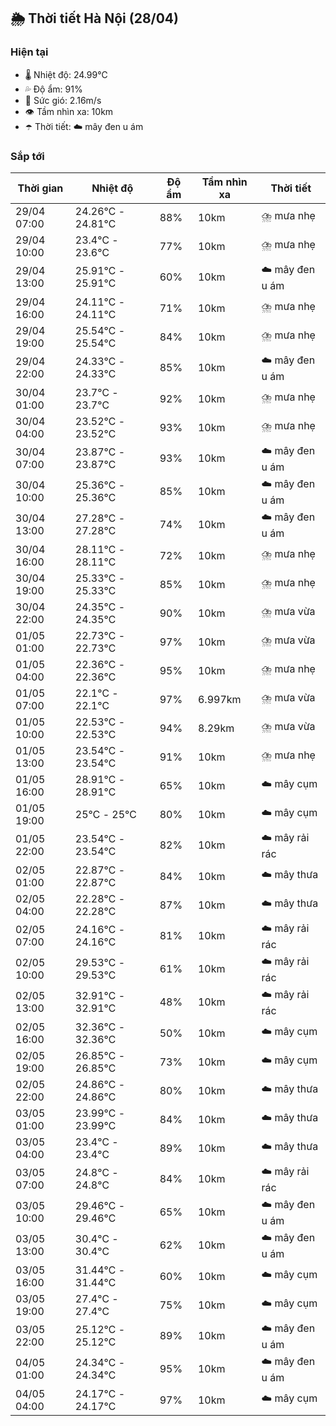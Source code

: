 ## 🌦️ Thời tiết Hà Nội (28/04)

### Hiện tại

- 🌡️ Nhiệt độ: 24.99℃
- 💦 Độ ẩm: 91%
- 💨 Sức gió: 2.16m/s
- 👁️ Tầm nhìn xa: 10km
- ☂️ Thời tiết: ☁️ mây đen u ám

### Sắp tới

| Thời gian | Nhiệt độ | Độ ẩm | Tầm nhìn xa | Thời tiết |
| --- | --- | --- | --- | --- |
| 29/04 07:00 | 24.26℃ - 24.81℃ | 88% | 10km | ⛈️ mưa nhẹ |
| 29/04 10:00 | 23.4℃ - 23.6℃ | 77% | 10km | ⛈️ mưa nhẹ |
| 29/04 13:00 | 25.91℃ - 25.91℃ | 60% | 10km | ☁️ mây đen u ám |
| 29/04 16:00 | 24.11℃ - 24.11℃ | 71% | 10km | ⛈️ mưa nhẹ |
| 29/04 19:00 | 25.54℃ - 25.54℃ | 84% | 10km | ⛈️ mưa nhẹ |
| 29/04 22:00 | 24.33℃ - 24.33℃ | 85% | 10km | ☁️ mây đen u ám |
| 30/04 01:00 | 23.7℃ - 23.7℃ | 92% | 10km | ⛈️ mưa nhẹ |
| 30/04 04:00 | 23.52℃ - 23.52℃ | 93% | 10km | ⛈️ mưa nhẹ |
| 30/04 07:00 | 23.87℃ - 23.87℃ | 93% | 10km | ☁️ mây đen u ám |
| 30/04 10:00 | 25.36℃ - 25.36℃ | 85% | 10km | ☁️ mây đen u ám |
| 30/04 13:00 | 27.28℃ - 27.28℃ | 74% | 10km | ☁️ mây đen u ám |
| 30/04 16:00 | 28.11℃ - 28.11℃ | 72% | 10km | ⛈️ mưa nhẹ |
| 30/04 19:00 | 25.33℃ - 25.33℃ | 85% | 10km | ⛈️ mưa nhẹ |
| 30/04 22:00 | 24.35℃ - 24.35℃ | 90% | 10km | ⛈️ mưa vừa |
| 01/05 01:00 | 22.73℃ - 22.73℃ | 97% | 10km | ⛈️ mưa vừa |
| 01/05 04:00 | 22.36℃ - 22.36℃ | 95% | 10km | ⛈️ mưa nhẹ |
| 01/05 07:00 | 22.1℃ - 22.1℃ | 97% | 6.997km | ⛈️ mưa vừa |
| 01/05 10:00 | 22.53℃ - 22.53℃ | 94% | 8.29km | ⛈️ mưa vừa |
| 01/05 13:00 | 23.54℃ - 23.54℃ | 91% | 10km | ⛈️ mưa nhẹ |
| 01/05 16:00 | 28.91℃ - 28.91℃ | 65% | 10km | ☁️ mây cụm |
| 01/05 19:00 | 25℃ - 25℃ | 80% | 10km | ☁️ mây cụm |
| 01/05 22:00 | 23.54℃ - 23.54℃ | 82% | 10km | ☁️ mây rải rác |
| 02/05 01:00 | 22.87℃ - 22.87℃ | 84% | 10km | ☁️ mây thưa |
| 02/05 04:00 | 22.28℃ - 22.28℃ | 87% | 10km | ☁️ mây thưa |
| 02/05 07:00 | 24.16℃ - 24.16℃ | 81% | 10km | ☁️ mây rải rác |
| 02/05 10:00 | 29.53℃ - 29.53℃ | 61% | 10km | ☁️ mây rải rác |
| 02/05 13:00 | 32.91℃ - 32.91℃ | 48% | 10km | ☁️ mây rải rác |
| 02/05 16:00 | 32.36℃ - 32.36℃ | 50% | 10km | ☁️ mây cụm |
| 02/05 19:00 | 26.85℃ - 26.85℃ | 73% | 10km | ☁️ mây cụm |
| 02/05 22:00 | 24.86℃ - 24.86℃ | 80% | 10km | ☁️ mây thưa |
| 03/05 01:00 | 23.99℃ - 23.99℃ | 84% | 10km | ☁️ mây thưa |
| 03/05 04:00 | 23.4℃ - 23.4℃ | 89% | 10km | ☁️ mây thưa |
| 03/05 07:00 | 24.8℃ - 24.8℃ | 84% | 10km | ☁️ mây rải rác |
| 03/05 10:00 | 29.46℃ - 29.46℃ | 65% | 10km | ☁️ mây đen u ám |
| 03/05 13:00 | 30.4℃ - 30.4℃ | 62% | 10km | ☁️ mây đen u ám |
| 03/05 16:00 | 31.44℃ - 31.44℃ | 60% | 10km | ☁️ mây cụm |
| 03/05 19:00 | 27.4℃ - 27.4℃ | 75% | 10km | ☁️ mây cụm |
| 03/05 22:00 | 25.12℃ - 25.12℃ | 89% | 10km | ☁️ mây đen u ám |
| 04/05 01:00 | 24.34℃ - 24.34℃ | 95% | 10km | ☁️ mây đen u ám |
| 04/05 04:00 | 24.17℃ - 24.17℃ | 97% | 10km | ☁️ mây cụm |
